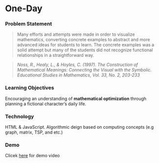 # One-Day

### Problem Statement
>Many efforts and attempts were made in order to visualize mathematics, converting concrete examples to abstract and more advanced ideas for students to learn. The concrete examples was a solid attempt but many of the students did not recognize functional relationships in a straightforward way.

>*Noss, R., Healy, L., & Hoyles, C. (1997). The Construction of Mathematical Meanings: Connecting the Visual with the Symbolic. Educational Studies in Mathematics, Vol. 33, No. 2, 203-233*

### Learning Objectives
Encouraging an understanding of **mathematical optimization** through planning a fictional character’s daily life.

### Technology
HTML & JavaScript. Algorithmic deign based on computing concepts (e.g graph, matrix, TSP, and etc.) 

### Demo
Clicek [here](https://www.youtube.com/watch?v=UBo5AEQIumc) for demo video
